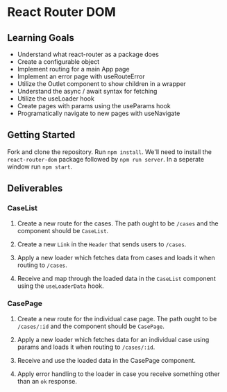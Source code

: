 # React Router DOM

## Learning Goals

- Understand what react-router as a package does
- Create a configurable object
- Implement routing for a main App page
- Implement an error page with useRouteError
- Utilize the Outlet component to show children in a wrapper
- Understand the async / await syntax for fetching
- Utilize the useLoader hook
- Create pages with params using the useParams hook
- Programatically navigate to new pages with useNavigate

## Getting Started

Fork and clone the repository. Run `npm install`. We'll need to install the `react-router-dom` package followed by `npm run server`. In a seperate window run `npm start`.

## Deliverables

### CaseList

1. Create a new route for the cases. The path ought to be `/cases` and the component should be `CaseList`.

2. Create a new `Link` in the `Header` that sends users to `/cases`.

3. Apply a new loader which fetches data from cases and loads it when routing to `/cases`.

4. Receive and map through the loaded data in the `CaseList` component using the `useLoaderData` hook.

### CasePage

1. Create a new route for the individual case page. The path ought to be `/cases/:id` and the component should be `CasePage`.

2. Apply a new loader which fetches data for an individual case using params and loads it when routing to `/cases/:id`.

3. Receive and use the loaded data in the CasePage component.

4. Apply error handling to the loader in case you receive something other than an `ok` response.
